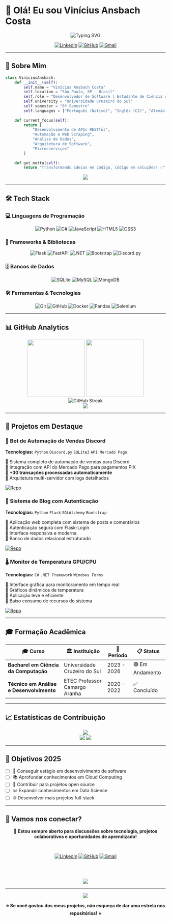 # 🚀 Olá! Eu sou **Vinícius Ansbach Costa** 

<div align="center">
  <img src="https://readme-typing-svg.herokuapp.com?font=Fira+Code&size=22&duration=3000&pause=1000&color=00D9FF&center=true&vCenter=true&width=600&lines=Desenvolvedor+de+Software;Estudante+de+Ci%C3%AAncia+da+Computa%C3%A7%C3%A3o;Apaixonado+por+Tecnologia+e+Inova%C3%A7%C3%A3o;Sempre+aprendendo+algo+novo!" alt="Typing SVG" />
</div>

<div align="center">
  
  [![LinkedIn](https://img.shields.io/badge/LinkedIn-0077B5?style=for-the-badge&logo=linkedin&logoColor=white)](https://linkedin.com/in/vinicius-ansbach)
  [![GitHub](https://img.shields.io/badge/GitHub-100000?style=for-the-badge&logo=github&logoColor=white)](https://github.com/Ansbach-0)
  [![Gmail](https://img.shields.io/badge/Gmail-D14836?style=for-the-badge&logo=gmail&logoColor=white)](mailto:ansbach.vinicius@gmail.com)
  
</div>

---

## 🎯 Sobre Mim

```python
class ViniciusAnsbach:
    def __init__(self):
        self.name = "Vinícius Ansbach Costa"
        self.location = "São Paulo, SP - Brasil"
        self.role = "Desenvolvedor de Software | Estudante de Ciência da Computação"
        self.university = "Universidade Cruzeiro do Sul"
        self.semester = "6º Semestre"
        self.languages = ["Português (Nativo)", "Inglês (C2)", "Alemão (Básico)", "Espanhol (Básico)"]
        
    def current_focus(self):
        return [
            "Desenvolvimento de APIs RESTful",
            "Automação e Web Scraping", 
            "Análise de Dados",
            "Arquitetura de Software",
            "Microsserviços"
        ]
    
    def get_motto(self):
        return "Transformando ideias em código, código em soluções! 💡"
```

<div align="center">
  <img src="https://github-profile-trophy.vercel.app/?username=Ansbach-0&theme=radical&no-frame=false&no-bg=false&margin-w=4" />
</div>

---

## 🛠️ Tech Stack

### 💻 Linguagens de Programação
<div align="center">
  
  ![Python](https://img.shields.io/badge/Python-14354C?style=for-the-badge&logo=python&logoColor=white)
  ![C#](https://img.shields.io/badge/C%23-239120?style=for-the-badge&logo=c-sharp&logoColor=white)
  ![JavaScript](https://img.shields.io/badge/JavaScript-F7DF1E?style=for-the-badge&logo=javascript&logoColor=black)
  ![HTML5](https://img.shields.io/badge/HTML5-E34F26?style=for-the-badge&logo=html5&logoColor=white)
  ![CSS3](https://img.shields.io/badge/CSS3-1572B6?style=for-the-badge&logo=css3&logoColor=white)
  
</div>

### 🔧 Frameworks & Bibliotecas
<div align="center">
  
  ![Flask](https://img.shields.io/badge/Flask-000000?style=for-the-badge&logo=flask&logoColor=white)
  ![FastAPI](https://img.shields.io/badge/FastAPI-005571?style=for-the-badge&logo=fastapi)
  ![.NET](https://img.shields.io/badge/.NET-5C2D91?style=for-the-badge&logo=.net&logoColor=white)
  ![Bootstrap](https://img.shields.io/badge/Bootstrap-563D7C?style=for-the-badge&logo=bootstrap&logoColor=white)
  ![Discord.py](https://img.shields.io/badge/Discord.py-5865F2?style=for-the-badge&logo=discord&logoColor=white)
  
</div>

### 🗄️ Bancos de Dados
<div align="center">
  
  ![SQLite](https://img.shields.io/badge/SQLite-07405E?style=for-the-badge&logo=sqlite&logoColor=white)
  ![MySQL](https://img.shields.io/badge/MySQL-00000F?style=for-the-badge&logo=mysql&logoColor=white)
  ![MongoDB](https://img.shields.io/badge/MongoDB-4EA94B?style=for-the-badge&logo=mongodb&logoColor=white)
  
</div>

### 🛠️ Ferramentas & Tecnologias
<div align="center">
  
  ![Git](https://img.shields.io/badge/Git-E34F26?style=for-the-badge&logo=git&logoColor=white)
  ![GitHub](https://img.shields.io/badge/GitHub-100000?style=for-the-badge&logo=github&logoColor=white)
  ![Docker](https://img.shields.io/badge/Docker-2496ED?style=for-the-badge&logo=docker&logoColor=white)
  ![Pandas](https://img.shields.io/badge/Pandas-150458?style=for-the-badge&logo=pandas&logoColor=white)
  ![Selenium](https://img.shields.io/badge/Selenium-43B02A?style=for-the-badge&logo=selenium&logoColor=white)
  
</div>

---

## 📊 GitHub Analytics

<div align="center">
  <img height="180em" src="https://github-readme-stats.vercel.app/api?username=Ansbach-0&show_icons=true&theme=radical&include_all_commits=true&count_private=true"/>
  <img height="180em" src="https://github-readme-stats.vercel.app/api/top-langs/?username=Ansbach-0&layout=compact&langs_count=8&theme=radical"/>
</div>

<div align="center">
  <img src="https://github-readme-streak-stats.herokuapp.com/?user=Ansbach-0&theme=radical" alt="GitHub Streak" />
</div>

<div align="center">
  <img src="https://github-readme-activity-graph.vercel.app/graph?username=Ansbach-0&theme=redical&bg_color=0d1117&color=00d9ff&line=00d9ff&point=ffffff&area=true&hide_border=true" />
</div>

---

## 🎯 Projetos em Destaque

### 🤖 Bot de Automação de Vendas Discord
**Tecnologias:** `Python` `Discord.py` `SQLite3` `API Mercado Pago`

🔹 Sistema completo de automação de vendas para Discord  
🔹 Integração com API do Mercado Pago para pagamentos PIX  
🔹 **+30 transações processadas automaticamente**  
🔹 Arquitetura multi-servidor com logs detalhados  

[![Repo](https://img.shields.io/badge/Ver_Repositório-000?style=for-the-badge&logo=github)](https://github.com/Ansbach-0)

### 📝 Sistema de Blog com Autenticação
**Tecnologias:** `Python` `Flask` `SQLAlchemy` `Bootstrap`

🔹 Aplicação web completa com sistema de posts e comentários  
🔹 Autenticação segura com Flask-Login  
🔹 Interface responsiva e moderna  
🔹 Banco de dados relacional estruturado  

[![Repo](https://img.shields.io/badge/Ver_Repositório-000?style=for-the-badge&logo=github)](https://github.com/Ansbach-0)

### 🌡️ Monitor de Temperatura GPU/CPU
**Tecnologias:** `C#` `.NET Framework` `Windows Forms`

🔹 Interface gráfica para monitoramento em tempo real  
🔹 Gráficos dinâmicos de temperatura  
🔹 Aplicação leve e eficiente  
🔹 Baixo consumo de recursos do sistema  

[![Repo](https://img.shields.io/badge/Ver_Repositório-000?style=for-the-badge&logo=github)](https://github.com/Ansbach-0)

---

## 🎓 Formação Acadêmica

<div align="center">

| 🎓 Curso | 🏛️ Instituição | 📅 Período | 📋 Status |
|----------|----------------|------------|-----------|
| **Bacharel em Ciência da Computação** | Universidade Cruzeiro do Sul | 2023 - 2026 | 🟢 Em Andamento |
| **Técnico em Análise e Desenvolvimento** | ETEC Professor Camargo Aranha | 2020 - 2022 | ✅ Concluído |

</div>

---

## 📈 Estatísticas de Contribuição

<div align="center">
  <img src="https://github-profile-summary-cards.vercel.app/api/cards/profile-details?username=Ansbach-0&theme=radical" />
</div>

<div align="center">
  <img src="https://github-profile-summary-cards.vercel.app/api/cards/repos-per-language?username=Ansbach-0&theme=radical" />
  <img src="https://github-profile-summary-cards.vercel.app/api/cards/most-commit-language?username=Ansbach-0&theme=radical" />
</div>

---

## 🎯 Objetivos 2025

- [ ] 🚀 Conseguir estágio em desenvolvimento de software
- [ ] 📚 Aprofundar conhecimentos em Cloud Computing
- [ ] 🔧 Contribuir para projetos open source
- [ ] 📊 Expandir conhecimentos em Data Science
- [ ] 🌐 Desenvolver mais projetos full-stack

---

## 🤝 Vamos nos conectar?

<div align="center">
  
  💬 **Estou sempre aberto para discussões sobre tecnologia, projetos colaborativos e oportunidades de aprendizado!**
  
  <br>
  
  [![LinkedIn](https://img.shields.io/badge/LinkedIn-0077B5?style=for-the-badge&logo=linkedin&logoColor=white)](https://linkedin.com/in/vinicius-ansbach)
  [![GitHub](https://img.shields.io/badge/GitHub-100000?style=for-the-badge&logo=github&logoColor=white)](https://github.com/Ansbach-0)
  [![Gmail](https://img.shields.io/badge/Gmail-D14836?style=for-the-badge&logo=gmail&logoColor=white)](mailto:ansbach.vinicius@gmail.com)
  
  <br><br>
  
  <img src="https://capsule-render.vercel.app/api?type=waving&color=gradient&height=100&section=footer&animation=fadeIn" />
  
</div>

---

<div align="center">
  <img src="https://komarev.com/ghpvc/?username=Ansbach-0&color=blueviolet&style=for-the-badge&label=VIEWS" />
  
  **⭐ Se você gostou dos meus projetos, não esqueça de dar uma estrela nos repositórios! ⭐**
</div>
